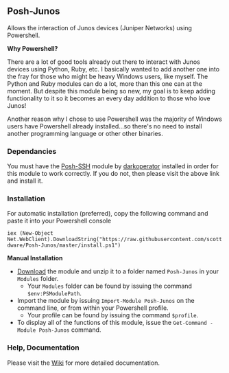 ## Posh-Junos

Allows the interaction of Junos devices (Juniper Networks) using Powershell.

**Why Powershell?**

There are a lot of good tools already out there to interact with Junos devices using
Python, Ruby, etc. I basically wanted to add another one into the fray for those who
might be heavy Windows users, like myself. The Python and Ruby modules can do a lot, more
than this one can at the moment. But despite this module being so new, my goal is to keep
adding functionality to it so it becomes an every day addition to those who love Junos!

Another reason why I chose to use Powershell was the majority of Windows users have Powershell
already installed...so there's no need to install another programming language or other
other binaries.

### Dependancies

You must have the [Posh-SSH][1] module by [darkoperator][2] installed in order for this
module to work correctly. If you do not, then please visit the above link and install it.

### Installation

For automatic installation (preferred), copy the following command and paste it into your Powershell console

`iex (New-Object Net.WebClient).DownloadString("https://raw.githubusercontent.com/scottdware/Posh-Junos/master/install.ps1")`

**Manual Installation**

- [Download][3] the module and unzip it to a folder named `Posh-Junos` in your `Modules` folder.
    - Your `Modules` folder can be found by issuing the command `$env:PSModulePath`.
- Import the module by issuing `Import-Module Posh-Junos` on the command line, 
or from within your Powershell profile.
    - Your profile can be found by issuing the command
`$profile`.
- To display all of the functions of this module, issue the `Get-Command -Module Posh-Junos`
command.

### Help, Documentation

Please visit the [Wiki][4] for more detailed documentation.

[1]: https://github.com/darkoperator/Posh-SSH "Posh-SSH"
[2]: https://github.com/darkoperator "darkoperator"
[3]: https://github.com/scottdware/Posh-Junos/archive/master.zip
[4]: https://github.com/scottdware/Posh-Junos/wiki
